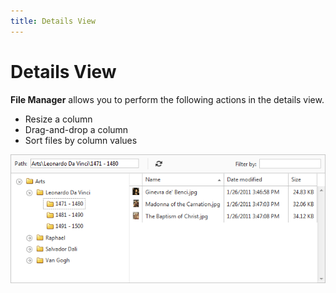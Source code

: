 ```yaml
---
title: Details View
---
```

# Details View
**File Manager** allows you to perform the following actions in the details view.
* Resize a column
* Drag-and-drop a column
* Sort files by column values

![EUD_FileManager_DetailsView](../../images/img22651.png)